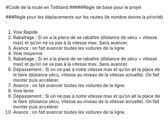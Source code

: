 #Code de la route en Tottiland
#####Règle de base pour le projet

###Règle pour les déplacements sur les routes (le nombre donne la priorité) :
1. Voie Rapide 
  1. Rabattage : Si on a la place de se rabattre (distance de sécu + vitesse max) et qu’on ne va pas à la vitesse max. Sans avancer.
  2. Avance : on fait avancer toutes les voitures de la ligne.
2. Voie moyenne
  1. Rabattage : Si on a la place de se rabattre (distance de sécu + vitesse max) et qu’on ne va pas à la vitesse max. Sans avancer.
  2. Dépassement : Si on ne pas à notre vitesse max et qu’on ait la place de le faire (distance sécu, vitesse au niveau de la vitesse actuelle). On fait monter puis accélérer.
  3. Avance : on fait avancer toutes les voitures de la ligne.
3. Voie lente
  1. Dépassement : Si on ne pas à notre vitesse max et qu’on ait la place de le faire (distance sécu, vitesse au niveau de la vitesse actuelle). On fait monter puis accélérer.
  2. Avance : on fait avancer toutes les voitures de la ligne.
